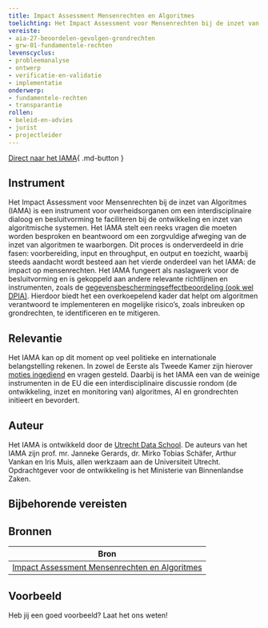 ```yaml
---
title: Impact Assessment Mensenrechten en Algoritmes
toelichting: Het Impact Assessment voor Mensenrechten bij de inzet van Algoritmes (IAMA) is een instrument voor overheidsorganen om een interdisciplinaire dialoog en besluitvorming te faciliteren bij de ontwikkeling en inzet van algoritmische systemen. 
vereiste:
- aia-27-beoordelen-gevolgen-grondrechten
- grw-01-fundamentele-rechten
levenscyclus:
- probleemanalyse
- ontwerp
- verificatie-en-validatie
- implementatie
onderwerp:
- fundamentele-rechten
- transparantie
rollen:
- beleid-en-advies
- jurist
- projectleider
---
```


<!-- tags -->

[Direct naar het IAMA](https://www.rijksoverheid.nl/documenten/rapporten/2021/02/25/impact-assessment-mensenrechten-en-algoritmes){ .md-button }
## Instrument

Het Impact Assessment voor Mensenrechten bij de inzet van Algoritmes (IAMA) is een instrument voor overheidsorganen om een interdisciplinaire dialoog en besluitvorming te faciliteren bij de ontwikkeling en inzet van algoritmische systemen. 
Het IAMA stelt een reeks vragen die moeten worden besproken en beantwoord om een zorgvuldige afweging van de inzet van algoritmen te waarborgen. 
Dit proces is onderverdeeld in drie fasen: voorbereiding, input en throughput, en output en toezicht, waarbij steeds aandacht wordt besteed aan het vierde onderdeel van het IAMA: de impact op mensenrechten. 
Het IAMA fungeert als naslagwerk voor de besluitvorming en is gekoppeld aan andere relevante richtlijnen en instrumenten, zoals de [gegevensbeschermingseffectbeoordeling (ook wel DPIA)](../vereisten/avg-13-dpia-verplicht.md). 
Hierdoor biedt het een overkoepelend kader dat helpt om algoritmen verantwoord te implementeren en mogelijke risico’s, zoals inbreuken op grondrechten, te identificeren en te mitigeren.


## Relevantie
Het IAMA kan op dit moment op veel politieke en internationale belangstelling rekenen. 
In zowel de Eerste als Tweede Kamer zijn hierover [moties ingediend](https://www.tweedekamer.nl/kamerstukken/moties/detail?id=2022D12329&did=2022D12329) en vragen gesteld. 
Daarbij is het IAMA een van de weinige instrumenten in de EU die een interdisciplinaire discussie rondom (de ontwikkeling, inzet en monitoring van) algoritmes, AI en grondrechten initieert en bevordert. 


## Auteur
Het IAMA is ontwikkeld door de [Utrecht Data School](https://dataschool.nl/iama/). De auteurs van het IAMA zijn prof. mr. Janneke Gerards, dr. Mirko Tobias Schäfer, Arthur Vankan en Iris Muis, allen werkzaam aan de Universiteit Utrecht. Opdrachtgever voor de ontwikkeling is het Ministerie van Binnenlandse Zaken.

## Bijbehorende vereisten

<!-- list_vereisten_on_maatregelen_page -->

## Bronnen

| Bron                        |
|-----------------------------|
|[Impact Assessment Mensenrechten en Algoritmes](https://www.rijksoverheid.nl/documenten/rapporten/2021/02/25/impact-assessment-mensenrechten-en-algoritmes)|

## Voorbeeld

Heb jij een goed voorbeeld? Laat het ons weten!
